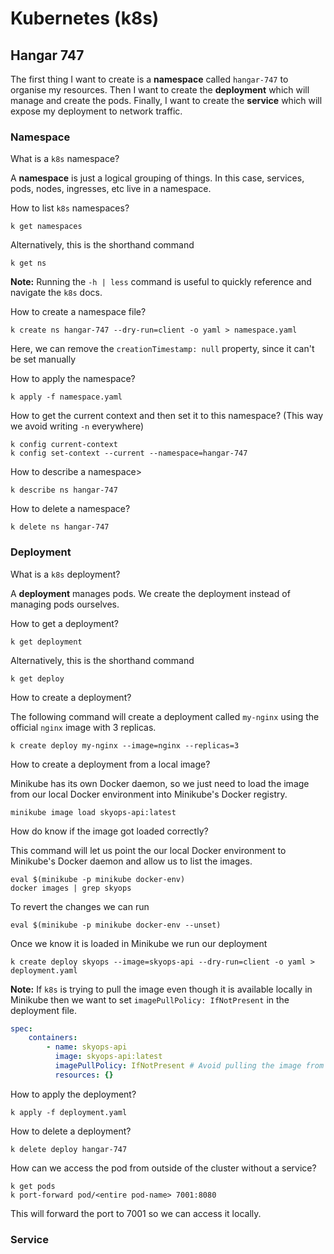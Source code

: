 # Kubernetes (k8s)

## Hangar 747

The first thing I want to create is a **namespace** called `hangar-747` to organise my resources. Then I want to create
the **deployment** which will manage and create the pods. Finally, I want to create the **service** which will expose
my deployment to network traffic.

### Namespace

What is a `k8s` namespace?

A **namespace** is just a logical grouping of things. In this case, services, pods, nodes, ingresses, etc live in a
namespace.

How to list `k8s` namespaces?

```shell
k get namespaces
```

Alternatively, this is the shorthand command

```shell
k get ns
```

**Note:** Running the `-h | less` command is useful to quickly reference and navigate the `k8s` docs.

How to create a namespace file?

```shell
k create ns hangar-747 --dry-run=client -o yaml > namespace.yaml
```

Here, we can remove the `creationTimestamp: null` property, since it can't be set manually

How to apply the namespace?

```shell
k apply -f namespace.yaml
```

How to get the current context and then set it to this namespace? (This way we avoid writing `-n` everywhere)

```shell
k config current-context
k config set-context --current --namespace=hangar-747
```

How to describe a namespace>

```shell
k describe ns hangar-747
```

How to delete a namespace?

```shell
k delete ns hangar-747
```

### Deployment

What is a `k8s` deployment?

A **deployment** manages pods. We create the deployment instead of managing pods ourselves.

How to get a deployment?

```shell
k get deployment
```

Alternatively, this is the shorthand command

```shell
k get deploy
```

How to create a deployment?

The following command will create a deployment called `my-nginx` using the official `nginx` image with 3 replicas.

```shell
k create deploy my-nginx --image=nginx --replicas=3
```

How to create a deployment from a local image?

Minikube has its own Docker daemon, so we just need to load the image from our local Docker environment into Minikube's Docker registry.

```shell
minikube image load skyops-api:latest
```

How do know if the image got loaded correctly?

This command will let us point the our local Docker environment to Minikube's Docker daemon and allow us to list the
images.

```shell
eval $(minikube -p minikube docker-env)
docker images | grep skyops
```

To revert the changes we can run

```shell
eval $(minikube -p minikube docker-env --unset)
```

Once we know it is loaded in Minikube we run our deployment

```shell
k create deploy skyops --image=skyops-api --dry-run=client -o yaml > deployment.yaml
```

**Note:** If `k8s` is trying to pull the image even though it is available locally in Minikube then we want to set
`imagePullPolicy: IfNotPresent` in the deployment file.

```yaml
spec:
    containers:
        - name: skyops-api
          image: skyops-api:latest
          imagePullPolicy: IfNotPresent # Avoid pulling the image from an external registry
          resources: {}
```

How to apply the deployment?

```shell
k apply -f deployment.yaml
```

How to delete a deployment?

```shell
k delete deploy hangar-747
```

How can we access the pod from outside of the cluster without a service?

```
k get pods
k port-forward pod/<entire pod-name> 7001:8080
```

This will forward the port to 7001 so we can access it locally.

### Service
